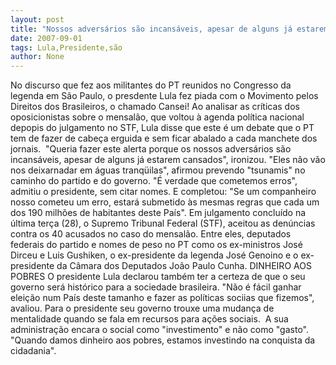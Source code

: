 ```yaml
---
layout: post
title: "Nossos adversários são incansáveis, apesar de alguns já estarem cansados, ironiza o presidente Lula"
date: 2007-09-01
tags: Lula,Presidente,são
author: None
---
```

No discurso que fez aos militantes do PT reunidos no Congresso da legenda em S&atilde;o Paulo, o presdente Lula fez piada com o Movimento pelos Direitos dos Brasileiros, o chamado Cansei!
Ao analisar as cr&iacute;ticas dos oposicionistas sobre o mensal&atilde;o, que voltou &agrave; agenda pol&iacute;tica nacional depopis do julgamento no STF, Lula disse que este &eacute; um debate que o PT tem de fazer de cabe&ccedil;a erguida e sem ficar abalado a cada manchete dos jornais.&nbsp;
&quot;Queria fazer este alerta porque os nossos advers&aacute;rios s&atilde;o incans&aacute;veis, apesar de alguns j&aacute; estarem cansados&quot;, ironizou. &quot;Eles n&atilde;o v&atilde;o nos deixarnadar em &aacute;guas tranq&uuml;ilas&quot;, afirmou prevendo &quot;tsunamis&quot; no caminho do partido e do governo.
&quot;&Eacute; verdade que cometemos erros&quot;, admitiu o presidente, sem citar nomes.&nbsp;E completou: &quot;Se um companheiro nosso cometeu um erro, estar&aacute; submetido &agrave;s mesmas regras que cada um dos 190 milh&otilde;es de habitantes deste Pa&iacute;s&quot;.
Em julgamento conclu&iacute;do na &uacute;ltima ter&ccedil;a (28), o Supremo Tribunal Federal (STF), aceitou as den&uacute;ncias contra os 40 acusados no caso do mensal&atilde;o. Entre eles, deputados federais do partido e nomes de peso no PT como os ex-ministros Jos&eacute; Dirceu e Luis Gushiken, o ex-presidente da legenda Jos&eacute; Genoino e o ex-presidente da C&acirc;mara dos Deputados Jo&atilde;o Paulo Cunha.
DINHEIRO AOS POBRES
O presidente Lula declarou tamb&eacute;m ter a certeza de que o seu governo ser&aacute; hist&oacute;rico para a sociedade brasileira. &quot;N&atilde;o &eacute; f&aacute;cil ganhar elei&ccedil;&atilde;o num Pa&iacute;s deste tamanho e fazer as pol&iacute;ticas sociias que fizemos&quot;, avaliou.
Para o presidente seu governo trouxe uma mudan&ccedil;a de mentalidade quando se fala em recursos para a&ccedil;&otilde;es sociais.&nbsp; A sua administra&ccedil;&atilde;o encara o social como &quot;investimento&quot; e n&atilde;o como &quot;gasto&quot;. &quot;Quando damos dinheiro aos pobres, estamos investindo na conquista da cidadania&quot;.&nbsp; 